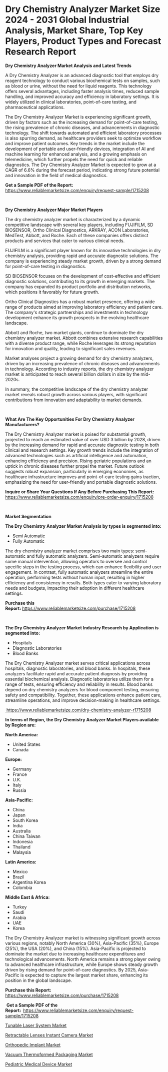 <p><h1>Dry Chemistry Analyzer Market Size 2024 - 2031 Global Industrial Analysis, Market Share, Top Key Players, Product Types and Forecast Research Report</h1></p><p><strong>Dry Chemistry Analyzer Market Analysis and Latest Trends</strong></p>
<p><p>A Dry Chemistry Analyzer is an advanced diagnostic tool that employs dry reagent technology to conduct various biochemical tests on samples, such as blood or urine, without the need for liquid reagents. This technology offers several advantages, including faster analysis times, reduced sample handling, and improved accuracy and efficiency in laboratory settings. It is widely utilized in clinical laboratories, point-of-care testing, and pharmaceutical applications.</p><p>The Dry Chemistry Analyzer Market is experiencing significant growth, driven by factors such as the increasing demand for point-of-care testing, the rising prevalence of chronic diseases, and advancements in diagnostic technology. The shift towards automated and efficient laboratory processes is also spurring demand, as healthcare providers seek to optimize workflow and improve patient outcomes. Key trends in the market include the development of portable and user-friendly devices, integration of AI and machine learning for enhanced analysis, and a growing emphasis on telemedicine, which further propels the need for quick and reliable diagnostics. The Dry Chemistry Analyzer Market is expected to grow at a CAGR of 6.6% during the forecast period, indicating strong future potential and innovation in the field of medical diagnostics.</p></p>
<p><strong>Get a Sample PDF of the Report:&nbsp;</strong> <a href="https://www.reliablemarketsize.com/enquiry/request-sample/1715208?utm_campaign=1564&utm_medium=2&utm_source=Github&utm_content=ia&utm_term=23102024&utm_id=dry-chemistry-analyzer">https://www.reliablemarketsize.com/enquiry/request-sample/1715208</a></p>
<p>&nbsp;</p>
<p><strong>Dry Chemistry Analyzer Major Market Players</strong></p>
<p><p>The dry chemistry analyzer market is characterized by a dynamic competitive landscape with several key players, including FUJIFILM, SD BIOSENSOR, Ortho Clinical Diagnostics, ARKRAY, ACON Laboratories, MedTest, Abbott, and Roche. Each of these companies offers distinct products and services that cater to various clinical needs.</p><p>FUJIFILM is a significant player known for its innovative technologies in dry chemistry analysis, providing rapid and accurate diagnostic solutions. The company is experiencing steady market growth, driven by a strong demand for point-of-care testing in diagnostics.</p><p>SD BIOSENSOR focuses on the development of cost-effective and efficient diagnostic solutions, contributing to its growth in emerging markets. The company has expanded its product portfolio and distribution networks, which positions it favorably for future growth.</p><p>Ortho Clinical Diagnostics has a robust market presence, offering a wide range of products aimed at improving laboratory efficiency and patient care. The company's strategic partnerships and investments in technology development enhance its growth prospects in the evolving healthcare landscape.</p><p>Abbott and Roche, two market giants, continue to dominate the dry chemistry analyzer market. Abbott combines extensive research capabilities with a diverse product range, while Roche leverages its strong reputation for innovation and quality, leading to significant sales revenues.</p><p>Market analyses project a growing demand for dry chemistry analyzers, driven by an increasing prevalence of chronic diseases and advancements in technology. According to industry reports, the dry chemistry analyzer market is anticipated to reach several billion dollars in size by the mid-2020s.</p><p>In summary, the competitive landscape of the dry chemistry analyzer market reveals robust growth across various players, with significant contributions from innovation and adaptability to market demands.</p></p>
<p>&nbsp;</p>
<p><strong>What Are The Key Opportunities For Dry Chemistry Analyzer Manufacturers?</strong></p>
<p><p>The Dry Chemistry Analyzer market is poised for substantial growth, projected to reach an estimated value of over USD 3 billion by 2028, driven by the increasing demand for rapid and accurate diagnostic testing in both clinical and research settings. Key growth trends include the integration of advanced technologies such as artificial intelligence and automation, enhancing efficiency and precision. Rising geriatric populations and an uptick in chronic diseases further propel the market. Future outlook suggests robust expansion, particularly in emerging economies, as healthcare infrastructure improves and point-of-care testing gains traction, emphasizing the need for user-friendly and portable diagnostic solutions.</p></p>
<p><strong>Inquire or Share Your Questions If Any Before Purchasing This Report:</strong> <a href="https://www.reliablemarketsize.com/enquiry/pre-order-enquiry/1715208?utm_campaign=1564&utm_medium=2&utm_source=Github&utm_content=ia&utm_term=23102024&utm_id=dry-chemistry-analyzer">https://www.reliablemarketsize.com/enquiry/pre-order-enquiry/1715208</a></p>
<p>&nbsp;</p>
<p><strong>Market Segmentation</strong></p>
<p><strong>The Dry Chemistry Analyzer Market Analysis by types is segmented into:</strong></p>
<p><ul><li>Semi Automatic</li><li>Fully Automatic</li></ul></p>
<p><p>The dry chemistry analyzer market comprises two main types: semi-automatic and fully automatic analyzers. Semi-automatic analyzers require some manual intervention, allowing operators to oversee and control specific steps in the testing process, which can enhance flexibility and user engagement. In contrast, fully automatic analyzers streamline the entire operation, performing tests without human input, resulting in higher efficiency and consistency in results. Both types cater to varying laboratory needs and budgets, impacting their adoption in different healthcare settings.</p></p>
<p><strong>Purchase this Report:&nbsp;</strong><a href="https://www.reliablemarketsize.com/purchase/1715208?utm_campaign=1564&utm_medium=2&utm_source=Github&utm_content=ia&utm_term=23102024&utm_id=dry-chemistry-analyzer">https://www.reliablemarketsize.com/purchase/1715208</a></p>
<p>&nbsp;</p>
<p><strong>The Dry Chemistry Analyzer Market Industry Research by Application is segmented into:</strong></p>
<p><ul><li>Hospitals</li><li>Diagnostic Laboratories</li><li>Blood Banks</li></ul></p>
<p><p>The Dry Chemistry Analyzer market serves critical applications across hospitals, diagnostic laboratories, and blood banks. In hospitals, these analyzers facilitate rapid and accurate patient diagnosis by providing essential biochemical analysis. Diagnostic laboratories utilize them for a range of tests, ensuring efficiency and reliability in results. Blood banks depend on dry chemistry analyzers for blood component testing, ensuring safety and compatibility. Together, these applications enhance patient care, streamline operations, and improve decision-making in healthcare settings.</p></p>
<p><a href="https://www.reliablemarketsize.com/dry-chemistry-analyzer-r1715208?utm_campaign=1564&utm_medium=2&utm_source=Github&utm_content=ia&utm_term=23102024&utm_id=dry-chemistry-analyzer">&nbsp;https://www.reliablemarketsize.com/dry-chemistry-analyzer-r1715208</a></p>
<p><strong>In terms of Region, the Dry Chemistry Analyzer Market Players available by Region are:</strong></p>
<p>
    <p> <strong> North America: </strong>
        <ul>
            <li>United States</li>
            <li>Canada</li>
        </ul>
        </p> 
    <p> <strong> Europe: </strong>
        <ul>
            <li>Germany</li>
            <li>France</li>
            <li>U.K.</li>
            <li>Italy</li>
            <li>Russia</li>
        </ul>
        </p> 
    <p> <strong> Asia-Pacific: </strong>
        <ul>
            <li>China</li>
            <li>Japan</li>
            <li>South Korea</li>
            <li>India</li>
            <li>Australia</li>
            <li>China Taiwan</li>
            <li>Indonesia</li>
            <li>Thailand</li>
            <li>Malaysia</li>
        </ul>
        </p> 
    <p> <strong> Latin America: </strong>
        <ul>
            <li>Mexico</li>
            <li>Brazil</li>
            <li>Argentina Korea</li>
            <li>Colombia</li>
        </ul>
        </p> 
    <p> <strong> Middle East & Africa: </strong>
        <ul>
            <li>Turkey</li>
            <li>Saudi</li>
            <li>Arabia</li>
            <li>UAE</li>
            <li>Korea</li>
        </ul>
    </p>
    </p>
<p><p>The Dry Chemistry Analyzer market is witnessing significant growth across various regions, notably North America (30%), Asia-Pacific (35%), Europe (25%), the USA (20%), and China (15%). Asia-Pacific is projected to dominate the market due to increasing healthcare expenditures and technological advancements. North America remains a strong player owing to advanced healthcare infrastructure, while Europe shows steady growth driven by rising demand for point-of-care diagnostics. By 2025, Asia-Pacific is expected to capture the largest market share, enhancing its position in the global landscape.</p></p>
<p><strong>Purchase this Report: </strong><a href="https://www.reliablemarketsize.com/purchase/1715208?utm_campaign=1564&utm_medium=2&utm_source=Github&utm_content=ia&utm_term=23102024&utm_id=dry-chemistry-analyzer">https://www.reliablemarketsize.com/purchase/1715208</a></p>
<p>&nbsp;<strong>Get a Sample PDF of the Report:&nbsp;&nbsp;</strong><a href="https://www.reliablemarketsize.com/enquiry/request-sample/1715208?utm_campaign=1564&utm_medium=2&utm_source=Github&utm_content=ia&utm_term=23102024&utm_id=dry-chemistry-analyzer">https://www.reliablemarketsize.com/enquiry/request-sample/1715208</a></p>
<p><strong></strong></p>
<p><p><a href="https://issuu.com/reportprime-2/docs/tunable-laser-system-market-size-20_4e1198741901e1?utm_campaign=1564&utm_medium=2&utm_source=Github&utm_content=ia&utm_term=23102024&utm_id=dry-chemistry-analyzer">Tunable Laser System Market</a></p><p><a href="https://github.com/abbislposival/Market-Research-Report-List-1/blob/main/retractable-lenses-instant-camera-market.md?utm_campaign=1564&utm_medium=2&utm_source=Github&utm_content=ia&utm_term=23102024&utm_id=dry-chemistry-analyzer">Retractable Lenses Instant Camera Market</a></p><p><a href="https://www.linkedin.com/pulse/emerging-orthopedic-implant-market-opportunities-analysis-investors-ldqfc?utm_campaign=1564&utm_medium=2&utm_source=Github&utm_content=ia&utm_term=23102024&utm_id=dry-chemistry-analyzer">Orthopedic Implant Market</a></p><p><a href="https://www.linkedin.com/pulse/vacuum-thermoformed-packaging-market-research-report-forecast-v5une?utm_campaign=1564&utm_medium=2&utm_source=Github&utm_content=ia&utm_term=23102024&utm_id=dry-chemistry-analyzer">Vacuum Thermoformed Packaging Market</a></p><p><a href="https://www.linkedin.com/pulse/pediatric-medical-device-market-velocity-41-cagr-trajectory-ra4hc?utm_campaign=1564&utm_medium=2&utm_source=Github&utm_content=ia&utm_term=23102024&utm_id=dry-chemistry-analyzer">Pediatric Medical Device Market</a></p></p>